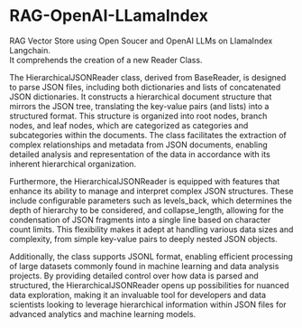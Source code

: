 # RAG-OpenAI-LLamaIndex
RAG Vector Store using Open Soucer and OpenAI LLMs on LlamaIndex Langchain. \
It comprehends the creation of a new Reader Class.

The HierarchicalJSONReader class, derived from BaseReader, is designed to parse JSON files, including both dictionaries and lists of concatenated JSON dictionaries. It constructs a hierarchical document structure that mirrors the JSON tree, translating the key-value pairs (and lists) into a structured format. This structure is organized into root nodes, branch nodes, and leaf nodes, which are categorized as categories and subcategories within the documents. The class facilitates the extraction of complex relationships and metadata from JSON documents, enabling detailed analysis and representation of the data in accordance with its inherent hierarchical organization.

Furthermore, the HierarchicalJSONReader is equipped with features that enhance its ability to manage and interpret complex JSON structures. These include configurable parameters such as levels_back, which determines the depth of hierarchy to be considered, and collapse_length, allowing for the condensation of JSON fragments into a single line based on character count limits. This flexibility makes it adept at handling various data sizes and complexity, from simple key-value pairs to deeply nested JSON objects.

Additionally, the class supports JSONL format, enabling efficient processing of large datasets commonly found in machine learning and data analysis projects. By providing detailed control over how data is parsed and structured, the HierarchicalJSONReader opens up possibilities for nuanced data exploration, making it an invaluable tool for developers and data scientists looking to leverage hierarchical information within JSON files for advanced analytics and machine learning models.

